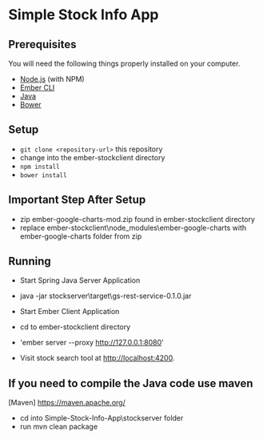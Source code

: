# Simple Stock Info App

## Prerequisites

You will need the following things properly installed on your computer.

* [Node.js](http://nodejs.org/) (with NPM)
* [Ember CLI](http://ember-cli.com/)
* [Java](https://java.com/en/download/)
* [Bower](http://bower.io/)

## Setup
* `git clone <repository-url>` this repository
* change into the ember-stockclient directory
* `npm install`
* `bower install`

## Important Step After Setup

* zip ember-google-charts-mod.zip found in ember-stockclient directory
* replace ember-stockclient\node_modules\ember-google-charts with ember-google-charts folder from zip

## Running 

* Start Spring Java Server Application
* java -jar stockserver\target\gs-rest-service-0.1.0.jar

* Start Ember Client Application
* cd to ember-stockclient directory
* 'ember server --proxy http://127.0.0.1:8080'
* Visit stock search tool at [http://localhost:4200](http://localhost:4200).

## If you need to compile the Java code use maven
[Maven] https://maven.apache.org/
* cd into Simple-Stock-Info-App\stockserver folder 
* run mvn clean package 
